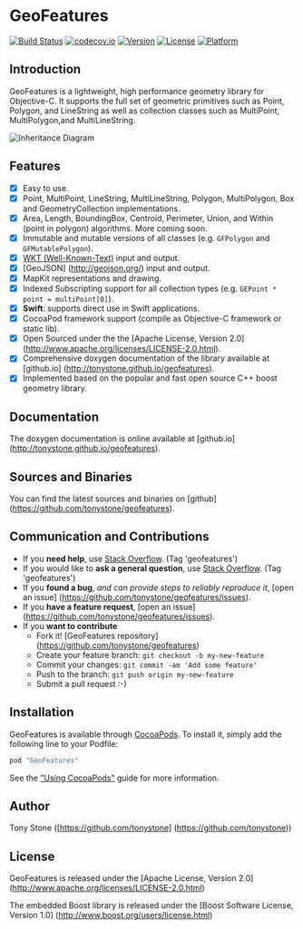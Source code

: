 # GeoFeatures

[![Build Status](https://travis-ci.org/tonystone/geofeatures.svg?branch=master)](https://travis-ci.org/tonystone/geofeatures)
[![codecov.io](http://codecov.io/github/tonystone/geofeatures/coverage.svg?branch=master)](http://codecov.io/github/tonystone/geofeatures?branch=master)
[![Version](https://img.shields.io/cocoapods/v/GeoFeatures.svg?style=flat)](http://cocoapods.org/pods/GeoFeatures)
[![License](https://img.shields.io/cocoapods/l/GeoFeatures.svg?style=flat)](http://cocoapods.org/pods/GeoFeatures)
[![Platform](https://img.shields.io/cocoapods/p/GeoFeatures.svg?style=flat)](http://cocoapods.org/pods/GeoFeatures)

## Introduction

GeoFeatures is a lightweight, high performance geometry library for Objective-C.  It supports the full
 set of geometric primitives such as Point, Polygon, and LineString as well as collection classes such as MultiPoint, MultiPolygon,and MultiLineString.

![Inheritance Diagram](Docs/GeoFeatures-Inheritance-Diagram.png)

## Features

- [x] Easy to use.
- [x] Point, MultiPoint, LineString, MultiLineString, Polygon, MultiPolygon, Box and GeometryCollection implementations.
- [x] Area, Length, BoundingBox, Centroid, Perimeter, Union, and Within (point in polygon) algorithms.  More coming soon.
- [x] Immutable and mutable versions of all classes (e.g. `GFPolygon` and `GFMutablePolygon`).
- [x] [WKT (Well-Known-Text)](https://en.wikipedia.org/wiki/Well-known_text) input and output.
- [x] [GeoJSON] (http://geojson.org/) input and output.
- [x] MapKit representations and drawing.
- [x] Indexed Subscripting support for all collection types (e.g. `GEPoint * point = multiPoint[0]`).
- [x] **Swift**: supports direct use in Swift applications.
- [x] CocoaPod framework support (compile as Objective-C framework or static lib).
- [x] Open Sourced under the the [Apache License, Version 2.0] (http://www.apache.org/licenses/LICENSE-2.0.html).
- [x] Comprehensive doxygen documentation of the library available at [github.io] (http://tonystone.github.io/geofeatures).
- [x] Implemented based on the popular and fast open source C++ boost geometry library.
 
## Documentation

The doxygen documentation is online available at [github.io] (http://tonystone.github.io/geofeatures).

## Sources and Binaries

You can find the latest sources and binaries on [github] (https://github.com/tonystone/geofeatures).

## Communication and Contributions

- If you **need help**, use [Stack Overflow](http://stackoverflow.com/questions/tagged/geofeatures). (Tag 'geofeatures')
- If you would like to **ask a general question**, use [Stack Overflow](http://stackoverflow.com/questions/tagged/geofeatures). (Tag 'geofeatures')
- If you **found a bug**, _and can provide steps to reliably reproduce it_, [open an issue] (https://github.com/tonystone/geofeatures/issues).
- If you **have a feature request**, [open an issue] (https://github.com/tonystone/geofeatures/issues).
- If you **want to contribute**
   - Fork it! [GeoFeatures repository] (https://github.com/tonystone/geofeatures)
   - Create your feature branch: `git checkout -b my-new-feature`
   - Commit your changes: `git commit -am 'Add some feature'`
   - Push to the branch: `git push origin my-new-feature`
   - Submit a pull request :-)

## Installation

GeoFeatures is available through [CocoaPods](http://cocoapods.org). To install
it, simply add the following line to your Podfile:

```ruby
pod "GeoFeatures"
```

See the ["Using CocoaPods"](https://guides.cocoapods.org/using/using-cocoapods.html) guide for more information.

## Author

Tony Stone ([https://github.com/tonystone] (https://github.com/tonystone))

## License

GeoFeatures is released under the [Apache License, Version 2.0] (http://www.apache.org/licenses/LICENSE-2.0.html)

The embedded Boost library is released under the [Boost Software License, Version 1.0] (http://www.boost.org/users/license.html)

